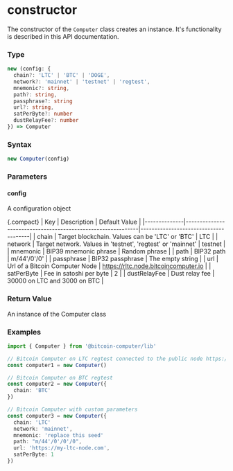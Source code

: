 # constructor

The constructor of the `Computer` class creates an instance. It's functionality is described in this API documentation.

### Type

````ts
new (config: {
  chain?: 'LTC' | 'BTC' | 'DOGE',
  network?: 'mainnet' | 'testnet' | 'regtest',
  mnemonic?: string,
  path?: string,
  passphrase?: string
  url?: string,
  satPerByte?: number
  dustRelayFee?: number
}) => Computer
````

### Syntax
```js
new Computer(config)
```

### Parameters

#### config
A configuration object

{.compact}
| Key          | Description                                                 | Default Value                        |
|--------------|-------------------------------------------------------------|--------------------------------------|
| chain        | Target blockchain. Values can be 'LTC' or 'BTC'             | LTC                                  |
| network      | Target network. Values in 'testnet', 'regtest' or 'mainnet' | testnet                              |
| mnemonic     | BIP39 mnemonic phrase                                       | Random phrase                        |
| path         | BIP32 path                                                  | m/44'/0'/0'                          |
| passphrase   | BIP32 passphrase                                            | The empty string                     |
| url          | Url of a Bitcoin Computer Node                              | https://rltc.node.bitcoincomputer.io |
| satPerByte   | Fee in satoshi per byte                                     | 2                                    |
| dustRelayFee | Dust relay fee                                              | 30000 on LTC and 3000 on BTC         |


### Return Value

An instance of the Computer class

### Examples
```ts
import { Computer } from '@bitcoin-computer/lib'

// Bitcoin Computer on LTC regtest connected to the public node https://rltc.node.bitcoincomputer.io
const computer1 = new Computer()

// Bitcoin Computer on BTC regtest
const computer2 = new Computer({
  chain: 'BTC'
})

// Bitcoin Computer with custom parameters
const computer3 = new Computer({
  chain: 'LTC'
  network: 'mainnet',
  mnemonic: 'replace this seed'
  path: "m/44'/0'/0'/0",
  url: 'https://my-ltc-node.com',
  satPerByte: 1
})
```
